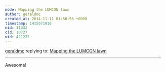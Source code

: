 ```yaml
---
node: Mapping the LUMCON lawn
author: geraldmc
created_at: 2014-11-11 01:56:56 +0000
timestamp: 1415671016
nid: 11332
cid: 10727
uid: 421225
---
```




[geraldmc](../profile/geraldmc) replying to: [Mapping the LUMCON lawn](../notes/cfastie/11-11-2014/mapping-the-lumcon-lawn)

----
Awesome!